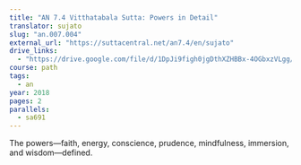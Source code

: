 ```yaml
---
title: "AN 7.4 Vitthatabala Sutta: Powers in Detail"
translator: sujato
slug: "an.007.004"
external_url: "https://suttacentral.net/an7.4/en/sujato"
drive_links:
  - "https://drive.google.com/file/d/1DpJi9figh0jgDthXZHBBx-4OGbxzVLgg/view?usp=drivesdk"
course: path
tags:
  - an
year: 2018
pages: 2
parallels:
  - sa691
---
```


The powers—faith, energy, conscience, prudence, mindfulness, immersion, and wisdom—defined.
